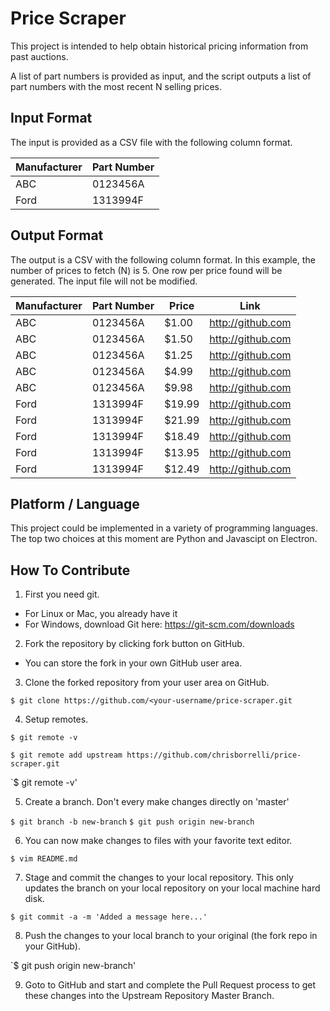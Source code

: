 # Price Scraper

This project is intended to help obtain historical pricing information from past auctions.

A list of part numbers is provided as input, and the script outputs a list of part numbers with the most recent N selling prices.

## Input Format

The input is provided as a CSV file with the following column format.

| Manufacturer | Part Number |
| ------------ | ----------- |
| ABC          | 0123456A    |
| Ford         | 1313994F    |

## Output Format

The output is a CSV with the following column format. In this example, the number of prices to fetch (N) is 5. One row per price found will be generated. The input file will not be modified.

| Manufacturer | Part Number | Price  | Link               |
| ------------ | ----------- | -----  | ------------------ |
| ABC          | 0123456A    | $1.00  | http://github.com  |
| ABC          | 0123456A    | $1.50  | http://github.com  |
| ABC          | 0123456A    | $1.25  | http://github.com  |
| ABC          | 0123456A    | $4.99  | http://github.com  |
| ABC          | 0123456A    | $9.98  | http://github.com  |
| Ford         | 1313994F    | $19.99 | http://github.com  |
| Ford         | 1313994F    | $21.99 | http://github.com  |
| Ford         | 1313994F    | $18.49 | http://github.com  |
| Ford         | 1313994F    | $13.95 | http://github.com  |
| Ford         | 1313994F    | $12.49 | http://github.com  |


## Platform / Language

This project could be implemented in a variety of programming languages. The top two choices at this moment are Python and Javascipt on Electron.

## How To Contribute

1. First you need git.
  - For Linux or Mac, you already have it
  - For Windows, download Git here: https://git-scm.com/downloads

2. Fork the repository by clicking fork button on GitHub.
  - You can store the fork in your own GitHub user area.

3. Clone the forked repository from your user area on GitHub.

  `$ git clone https://github.com/<your-username/price-scraper.git`

4. Setup remotes.

  `$ git remote -v`

  `$ git remote add upstream https://github.com/chrisborrelli/price-scraper.git`
 
  `$ git remote -v'

5. Create a branch. Don't every make changes directly on 'master'

  `$ git branch -b new-branch`
  `$ git push origin new-branch`

6. You can now make changes to files with your favorite text editor.

  `$ vim README.md`

7. Stage and commit the changes to your local repository. This only updates the branch on your local repository on your local machine hard disk.

  `$ git commit -a -m 'Added a message here...'`

8. Push the changes to your local branch to your original (the fork repo in your GitHub).

  `$ git push origin new-branch'

9. Goto to GitHub and start and complete the Pull Request process to get these changes into the Upstream Repository Master Branch.


